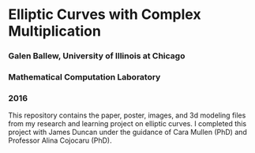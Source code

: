 # Elliptic Curves with Complex Multiplication
### Galen Ballew, University of Illinois at Chicago  
### Mathematical Computation Laboratory
### 2016


This repository contains the paper, poster, images, and 3d modeling files from my
research and learning project on elliptic curves. I completed this project with James
Duncan under the guidance of Cara Mullen (PhD) and Professor Alina Cojocaru (PhD).
